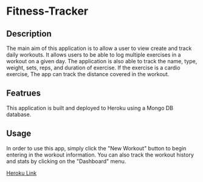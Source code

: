 # Fitness-Tracker

## Description 
The main aim of this application is to allow a user to view create and track daily workouts. It allows users to be able to log multiple exercises in a workout on a given day. The application is also able to track the name, type, weight, sets, reps, and duration of exercise. If the exercise is a cardio exercise, The app can track the distance covered in the workout. 

## Featrues 
This application is built and deployed to Heroku using a Mongo DB database.

## Usage 
In order to use this app, simply click  the "New Workout" button to begin entering in the workout information. You can also track the workout history and stats by clicking on the "Dashboard" menu. 

[Heroku Link](https://vast-ridge-39479.herokuapp.com/?id=5fd9717c7f66bb4ea2b84e79)
